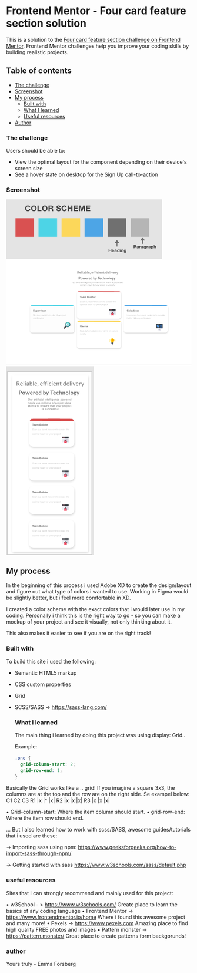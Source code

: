 # Frontend Mentor - Four card feature section solution

This is a solution to the [Four card feature section challenge on Frontend Mentor](https://www.frontendmentor.io/challenges/four-card-feature-section-weK1eFYK). Frontend Mentor challenges help you improve your coding skills by building realistic projects.

## Table of contents

- [The challenge](#the-challenge)
- [Screenshot](#screenshot)
- [My process](#my-process)
  - [Built with](#built-with)
  - [What I learned](#what-i-learned)
  - [Useful resources](#useful-resources)
- [Author](#author)

### The challenge

Users should be able to:

- View the optimal layout for the component depending on their device's screen size
- See a hover state on desktop for the Sign Up call-to-action

### Screenshot

![](./Color-Scheme.png)
![](./Desktop.png)
![](./Mobile.png)

## My process

In the beginning of this process i used Adobe XD to create the design/layout and figure out what type of colors i wanted to use. Working in Figma would be slightly better, but i feel more comfortable in XD.

I created a color scheme with the exact colors that i would later use in my coding. Personally i think this is the right way to go - so you can make a mockup of your project and see it visually, not only thinking about it.

This also makes it easier to see if you are on the right track!

### Built with

To build this site i used the following:

- Semantic HTML5 markup
- CSS custom properties
- Grid
- SCSS/SASS
  -> https://sass-lang.com/

  ### What i learned

  The main thing i learned by doing this project was using display: Grid..

  Example:

  ```css
  .one {
    grid-column-start: 2;
    grid-row-end: 1;
  }
  ```
Basically the Grid works like a .. grid! If you imagine a square 3x3, the columns are at the top and the row are on the right side. Se exampel below: 
    C1 C2 C3
R1 |x |^ |x|
R2 |x |x |x|
R3 |x |x |x|


• Grid-column-start: Where the item column should start.
• grid-row-end: Where the item row should end.

... But I also learned how to work with scss/SASS, awesome guides/tutorials that i used are these:

-> Importing sass using npm:
https://www.geeksforgeeks.org/how-to-import-sass-through-npm/

-> Getting started with sass
https://www.w3schools.com/sass/default.php

### useful resources

Sites that I can strongly recommend and mainly used for this project:

• w3School - > https://www.w3schools.com/
Greate place to learn the basics of any coding language
• Frontend Mentor -> https://www.frontendmentor.io/home
Where i found this awesome project and many more!
• Pexels -> https://www.pexels.com
Amazing place to find high quality FREE photos and images
• Pattern monster -> https://pattern.monster/
Great place to create patterns form backgorunds!

### author

Yours truly - Emma Forsberg
